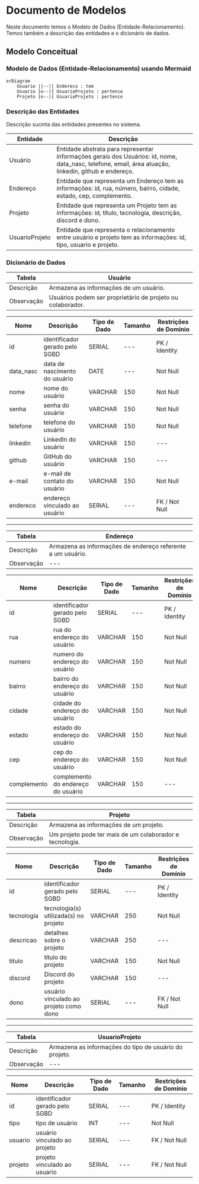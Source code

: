 # Documento de Modelos

Neste documento temos o Modelo de Dados (Entidade-Relacionamento). Temos também a descrição das entidades e o dicionário de dados.

## Modelo Conceitual

### Modelo de Dados (Entidade-Relacionamento) usando Mermaid

```mermaid
erDiagram
    Usuario ||--|| Endereco : tem
    Usuario }o--|{ UsuarioProjeto : pertence
    Projeto }o--|{ UsuarioProjeto : pertence
```

### Descrição das Entidades

Descrição sucinta das entidades presentes no sistema.

| Entidade       | Descrição                                                                                                                                            |
| -------------- | ---------------------------------------------------------------------------------------------------------------------------------------------------- |
| Usuário        | Entidade abstrata para representar informações gerais dos Usuários: id, nome, data_nasc, telefone, email, área atuação, linkedin, github e endereço. |
| Endereço       | Entidade que representa um Endereço tem as informações: id, rua, número, bairro, cidade, estado, cep, complemento.                                   |
| Projeto        | Entidade que representa um Projeto tem as informações: id, título, tecnologia, descrição, discord e dono.                                            |
| UsuarioProjeto | Entidade que representa o relacionamento entre usuário e projeto tem as informações: id, tipo, usuario e projeto.                                    |

### Dicionário de Dados

|   Tabela   | Usuário                                                    |
| ---------- | ---------------------------------------------------------- |
| Descrição  | Armazena as informações de um usuário.                     |
| Observação | Usuários podem ser proprietário de projeto ou colaborador. |

|  Nome         | Descrição                          | Tipo de Dado | Tamanho | Restrições de Domínio |
| ------------- | ---------------------------------- | ------------ | ------- | --------------------- |
| id            | identificador gerado pelo SGBD     | SERIAL       | ---     | PK / Identity         |
| data_nasc     | data de nascimento do usuário      | DATE         | ---     | Not Null              |
| nome          | nome do usuário                    | VARCHAR      | 150     | Not Null              |
| senha         | senha do usuário                   | VARCHAR      | 150     | Not Null              |
| telefone      | telefone do usuário                | VARCHAR      | 150     | Not Null              |
| linkedin      | LinkedIn do usuário                | VARCHAR      | 150     | ---                   |
| github        | GitHub do usuário                  | VARCHAR      | 150     | ---                   |
| e-mail        | e-mail de contato do usuário       | VARCHAR      | 150     | Not Null              |
| endereco      | endereço vinculado ao usuário      | SERIAL       | ---     | FK / Not Null         |

<hr>

|   Tabela   | Endereço                                                    |
| ---------- | ----------------------------------------------------------- |
| Descrição  | Armazena as informações de endereço referente a um usuário. |
| Observação | ---                                                         |

|  Nome         | Descrição                          | Tipo de Dado | Tamanho | Restrições de Domínio |
| ------------- | ---------------------------------- | ------------ | ------- | --------------------- |
| id            | identificador gerado pelo SGBD     | SERIAL       | ---     | PK / Identity         |
| rua           | rua do endereço do usuário         | VARCHAR      | 150     | Not Null              |
| numero        | numero do endereço do usuário      | VARCHAR      | 150     | Not Null              |
| bairro        | bairro do endereço do usuário      | VARCHAR      | 150     | Not Null              |
| cidade        | cidade do endereço do usuário      | VARCHAR      | 150     | Not Null              |
| estado        | estado do endereço do usuário      | VARCHAR      | 150     | Not Null              |
| cep           | cep do endereço do usuário         | VARCHAR      | 150     | Not Null              |
| complemento   | complemento do endereço do usuário | VARCHAR      | 150     | ---                   |

<hr>

|   Tabela   | Projeto                                                    |
| ---------- | ---------------------------------------------------------- |
| Descrição  | Armazena as informações de um projeto.                     |
| Observação | Um projeto pode ter mais de um colaborador e tecnologia.   |

|  Nome         | Descrição                              | Tipo de Dado | Tamanho | Restrições de Domínio |
| ------------- | -------------------------------------- | ------------ | ------- | --------------------- |
| id            | identificador gerado pelo SGBD         | SERIAL       | ---     | PK / Identity         |
| tecnologia    | tecnologia(s) utilizada(s) no projeto  | VARCHAR      | 250     | Not Null              |
| descricao     | detalhes sobre o projeto               | VARCHAR      | 250     | ---                   |
| titulo        | título do projeto                      | VARCHAR      | 150     | Not Null              |
| discord       | Discord do projeto                     | VARCHAR      | 150     | ---                   |
| dono          | usuário vinculado ao projeto como dono | SERIAL       | ---     | FK / Not Null         |

<hr>

|   Tabela   | UsuarioProjeto                                                    |
| ---------- | ----------------------------------------------------------------- |
| Descrição  | Armazena as informações do tipo de usuário do projeto.            |
| Observação | ---                                                               |

|  Nome         | Descrição                          | Tipo de Dado | Tamanho | Restrições de Domínio |
| ------------- | ---------------------------------- | ------------ | ------- | --------------------- |
| id            | identificador gerado pelo SGBD     | SERIAL       | ---     | PK / Identity         |
| tipo          | tipo de usuário                    | INT          | ---     | Not Null              |
| usuario       | usuário vinculado ao projeto       | SERIAL       | ---     | FK / Not Null         |
| projeto       | projeto vinculado ao usuario       | SERIAL       | ---     | FK / Not Null         |
